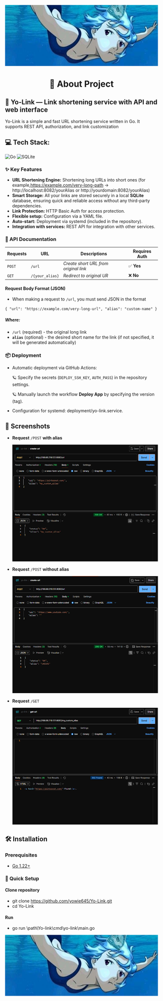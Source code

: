<img src="screenshots/prev.jpg" width="100%" height="200px" alt="Preview">

<h1 align="center">💫 About Project</h1>

## 🧸 Yo-Link — Link shortening service with API and web interface

Yo-Link is a simple and fast URL shortening service written in Go. It supports REST API, authorization, and link customization

## 💻 Tech Stack:

![Go](https://img.shields.io/badge/go-%2300ADD8.svg?style=for-the-badge&logo=go&logoColor=white) ![SQLite](https://img.shields.io/badge/sqlite-%2307405e.svg?style=for-the-badge&logo=sqlite&logoColor=white)

### ✨ Key Features

- **URL Shortening Engine:** Shortening long URLs into short ones (for example,https://example.com/very-long-path → http://localhost:8082/yourAlias or http://yourdomain:8082/yourAlias)
- **Smart Storage:** All your links are stored securely in a local **SQLite** database, ensuring quick and reliable access without any third-party dependencies.
- **Link Protection:** HTTP Basic Auth for access protection.
- **Flexible setup:** Configuration via a YAML file.
- **Auto-start:** Deployment via systemd (included in the repository).
- **Integration with services:** REST API for integration with other services.

### 📄 API Documentation

| Requests | URL             | Descriptions                          | Requires Auth |
| -------- | --------------- | ------------------------------------- | ------------- |
| `POST`   | `/url`          | _Create short URL from original link_ | ✅ **Yes**    |
| `GET`    | `/{your_alias}` | _Redirect to original UR_             | ❌ **No**     |

#### Request Body Format (JSON)

- When making a request to `/url`, you must send JSON in the format

`{
  "url": "https://example.com/very-long-url",
  "alias": "custom-name"
}`

##### Where:

- `/url` (required) - the original long link
- **`alias`** (optional) - the desired short name for the link (if not specified, it will be generated automatically)

### 📦 Deployment

- Automatic deployment via GitHub Actions:

  🪐 Specify the secrets (`DEPLOY_SSH_KEY`, `AUTH_PASS`) in the repository settings.

  🪐 Manually launch the workflow **Deploy App** by specifying the version (tag).

- Configuration for systemd: deployment/yo-link.service.

## 📸 Screenshots

- **Request** `/POST` **with alias**

  ![post-with-alias](screenshots/post-with-alias.jpg)

- **Request** `/POST` **without alias**

  ![post-without-alias](screenshots/post-without-alias.jpg)

- **Request** `/GET`

  ![get](screenshots/get.jpg)

## 🛠️ Installation

### Prerequisites

- [Go 1.22+](https://golang.org/dl/)

### 🪭 Quick Setup

#### Clone repository

- git clone https://github.com/yowie645/Yo-Link.git
- cd Yo-Link

#### Run

- go run \path\Yo-link\cmd\yo-link\main.go

<img src="screenshots/prev.jpg" width="100%" height="200px" alt="Preview">
